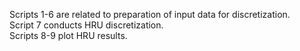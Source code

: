Scripts 1-6 are related to preparation of input data for discretization. <br>
Script 7 conducts HRU discretization. <br>
Scripts 8-9 plot HRU results. <br>
